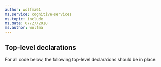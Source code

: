 ```yaml
---
author: wolfma61
ms.service: cognitive-services
ms.topic: include
ms.date: 07/27/2018
ms.author: wolfma
---
```


## Top-level declarations

For all code below, the following top-level declarations should be in place:

